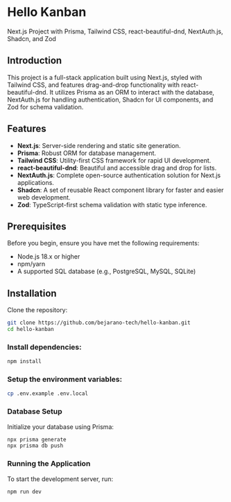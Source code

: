 # Hello Kanban

Next.js Project with Prisma, Tailwind CSS, react-beautiful-dnd, NextAuth.js, Shadcn, and Zod

## Introduction

This project is a full-stack application built using Next.js, styled with Tailwind CSS, and features drag-and-drop functionality with react-beautiful-dnd. It utilizes Prisma as an ORM to interact with the database, NextAuth.js for handling authentication, Shadcn for UI components, and Zod for schema validation.

## Features

- **Next.js**: Server-side rendering and static site generation.
- **Prisma**: Robust ORM for database management.
- **Tailwind CSS**: Utility-first CSS framework for rapid UI development.
- **react-beautiful-dnd**: Beautiful and accessible drag and drop for lists.
- **NextAuth.js**: Complete open-source authentication solution for Next.js applications.
- **Shadcn**: A set of reusable React component library for faster and easier web development.
- **Zod**: TypeScript-first schema validation with static type inference.

## Prerequisites

Before you begin, ensure you have met the following requirements:

- Node.js 18.x or higher
- npm/yarn
- A supported SQL database (e.g., PostgreSQL, MySQL, SQLite)

## Installation

Clone the repository:

```bash
git clone https://github.com/bejarano-tech/hello-kanban.git
cd hello-kanban
```

### Install dependencies:


```bash
npm install
```

### Setup the environment variables:

```bash
cp .env.example .env.local
```

### Database Setup

Initialize your database using Prisma:

```bash
npx prisma generate
npx prisma db push
```

### Running the Application

To start the development server, run:

```bash
npm run dev
```
